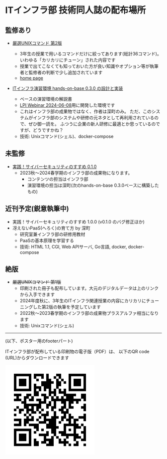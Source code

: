# ITインフラ部 技術同人誌の配布場所


## 監修あり

- [厳選UNIXコマンド 第2版](selected-unix-commands.2.0.0.pdf)
   - 3年生の授業で用いるコマンドだけに絞ってあります(総計36コマンド)。
     いわゆる「カリカリにチューン」された内容です
   - 授業で出てこなくても知っておいた方が良い知識やオプション等が執筆者と監修者の判断で少し追加されています
   - [home page](https://selected-unix-commands.techbooks.fml.org/)


- [ITインフラ演習環境 hands-on-base 0.3.0 の設計と実装](hands-on-base-setup.0.3.0.pdf)
    - ベースの演習環境の解説書
    - [LPI Webinar 2024-06-08](https://lpic-2024q2.demo.fml.org/)用に開発した環境です
    - これはインフラ部の成果物ではなく、作者は深町のみ。
      ただ、このシステムがインフラ部のシステムや研修の元ネタとして再利用されているので、ぜひ御一読を。
      ふつうに企業の新人研修に最適とか思っているのですが、どうですかね？
    - 技術: Unixコマンド(シェル)、docker-compose


## 未監修

- [実践！サイバーセキュリティのすすめ 0.1.0](techbook-hands-on-cse2024.0.1.0.pdf)
    - 2023秋〜2024春学期のインフラ部の成果物になります。
        - コンテンツの担当はインフラ部
        - 演習環境の担当は深町(次のhands-on-base 0.3.0ベースに構築したもの)



## 近刊予定(鋭意執筆中)

- 実践！サイバーセキュリティのすすめ 1.0.0 (v0.1.0 のバグ修正ほか)
- 冴えないPaaS(へろく)の育て方 by 深町
    - 研究室兼インフラ部の研修用教材
    - PaaSの基本原理を学習する
    - 技術: HTML 1.1, CGI, Web APIサーバ, Go言語, docker, docker-compose


## 絶版

- ~~厳選UNIXコマンド 第1版~~
    - 印刷された冊子も配布しています。大元のデジタルデータは上のリンクから入手できます
    - 2024年度秋に、3年生のITインフラ関連授業の内容にカリカリにチューニングした第2版の執筆を予定しています
    - 2022秋〜2023春学期のインフラ部の成果物プラスアルファ相当になります
    - 技術: Unixコマンド(シェル)

<HR>
(以下、ポスター用のfooterパート)

ITインフラ部が配布している印刷物の電子版（PDF）は、
以下のQR code (URL)からダウンロードできます

![](QR_945704.png)

